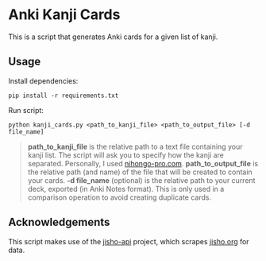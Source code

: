 # Anki Kanji Cards
This is a script that generates Anki cards for a given list of kanji.

## Usage
Install dependencies:
```
pip install -r requirements.txt
```

Run script:
```
python kanji_cards.py <path_to_kanji_file> <path_to_output_file> [-d file_name]
```

> **path_to_kanji_file** is the relative path to a text file containing your kanji list. The script will ask you to specify how the kanji are separated. Personally, I used [nihongo-pro.com](https://www.nihongo-pro.com/kanji-pal/list/jlpt).
> **path_to_output_file** is the relative path (and name) of the file that will be created to contain your cards.
> **-d file_name** (optional) is the relative path to your current deck, exported (in Anki Notes format). This is only used in a comparison operation to avoid creating duplicate cards.

## Acknowledgements
This script makes use of the [jisho-api](https://github.com/pedroallenrevez/jisho-api) project, which scrapes [jisho.org](https://jisho.org) for data.